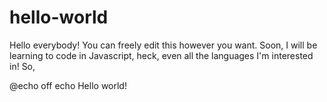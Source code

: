 # hello-world

Hello everybody! You can freely edit this however you want.
Soon, I will be learning to code in Javascript, heck, even all the languages I'm interested in! So,

@echo off
echo Hello world!
